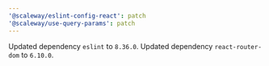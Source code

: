 ```yaml
---
'@scaleway/eslint-config-react': patch
'@scaleway/use-query-params': patch
---
```


Updated dependency `eslint` to `8.36.0`.
Updated dependency `react-router-dom` to `6.10.0`.
